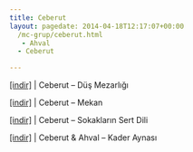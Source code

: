 ```yaml
---
title: Ceberut
layout: pagedate: 2014-04-18T12:17:07+00:00
  /mc-grup/ceberut.html
   - Ahval
  - Ceberut

---
```

<a href="https://cloud.mail.ru/public/7096bf8a31b2/Ceberut%20-%20Dus%20Mezarligi" target="_blank">[indir]</a> | Ceberut &#8211; Düş Mezarlığı

<a href="https://cloud.mail.ru/public/c78c12dd7582/Ceberut%20-%20Mekan" target="_blank">[indir]</a> | Ceberut &#8211; Mekan

<a href="https://cloud.mail.ru/public/7eb9dd31d82d/Ceberut%20-%20Sokaklarin%20Sert%20Dili" target="_blank">[indir]</a> | Ceberut &#8211; Sokakların Sert Dili

<a href="https://cloud.mail.ru/public/b57b8c45d0af/Ceberut%20%26%20Ahval%20-%20Kader%20Aynasi" target="_blank">[indir]</a> | Ceberut & Ahval &#8211; Kader Aynası